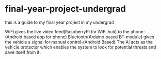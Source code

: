 # final-year-project-undergrad
this is a guide to my final year project in my undergrad

WiFi gives the live video feed(RaspberryPi for WiFi hub) to the phone-(Android based app for phone)
Bluetooth(Arduino based BT-module) gives the vehicle a signal for manual control-(Android Based)
The AI acts as the vehicle protector which enables the system to look for potential threats and save itself from it.
